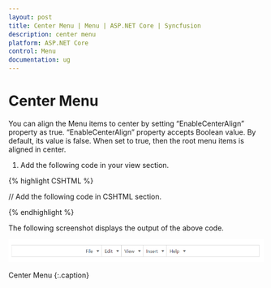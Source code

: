 ```yaml
---
layout: post
title: Center Menu | Menu | ASP.NET Core | Syncfusion
description: center menu
platform: ASP.NET Core
control: Menu
documentation: ug
---
```


# Center Menu

You can align the Menu items to center by setting “EnableCenterAlign” property as true. “EnableCenterAlign” property accepts Boolean value. By default, its value is false. When set to true, then the root menu items is aligned in center.

1. Add the following code in your view section.

{% highlight CSHTML %}

// Add the following code in CSHTML section.

<ej-menu id="menu" width="100%" enable-center-align="true">
    <e-menu-items>
        <e-menu-item url="" text="File">
            <e-menu-child-items>
                <e-menu-child-item text="New" url=""></e-menu-child-item>
                <e-menu-child-item text="Open" url=""></e-menu-child-item>
                <e-menu-child-item text="Save" url=""></e-menu-child-item>
                <e-menu-child-item text="PrintPreview" url=""></e-menu-child-item>
                <e-menu-child-item text="Print" url=""></e-menu-child-item>
            </e-menu-child-items>
        </e-menu-item>
        <e-menu-item text="Edit" url="">
            <e-menu-child-items>
                <e-menu-child-item text="Undo" url=""></e-menu-child-item>
                <e-menu-child-item text="Redo" url=""></e-menu-child-item>
                <e-menu-child-item text="Mobile MVC" url=""></e-menu-child-item>
                <e-menu-child-item text="Services" url=""></e-menu-child-item>
            </e-menu-child-items>
        </e-menu-item>
        <e-menu-item text="View" url="">
            <e-menu-child-items>
                <e-menu-child-item text="Print Layout" url=""></e-menu-child-item>
                <e-menu-child-item text="Show ruler" url=""></e-menu-child-item>
                <e-menu-child-item text="Show spelling suggestion" url=""></e-menu-child-item>
                <e-menu-child-item text="Compact controls" url=""></e-menu-child-item>
                <e-menu-child-item text="Full screen" url=""></e-menu-child-item>
            </e-menu-child-items>
        </e-menu-item>
        <e-menu-item text="Insert" url="">
            <e-menu-child-items>
                <e-menu-child-item text="Image" url=""></e-menu-child-item>
                <e-menu-child-item text="Link" url=""></e-menu-child-item>
                <e-menu-child-item text="Comments" url=""></e-menu-child-item>
                <e-menu-child-item text="Header" url=""></e-menu-child-item>
                <e-menu-child-item text="Footer" url=""></e-menu-child-item>
            </e-menu-child-items>
        </e-menu-item>
        <e-menu-item text="Help" url="">
            <e-menu-child-items>
                <e-menu-child-item text="Docs Help" url=""></e-menu-child-item>
                <e-menu-child-item text="User Forums" url=""></e-menu-child-item>
                <e-menu-child-item text="Report an Issue" url=""></e-menu-child-item>
                <e-menu-child-item text="Keyboard Shortcuts" url=""></e-menu-child-item>
            </e-menu-child-items>
        </e-menu-item>
    </e-menu-items>
</ej-menu>

{% endhighlight %}

The following screenshot displays the output of the above code.

![](Center-Menu_images/Center-Menu_img1.png)

Center Menu
{:.caption}